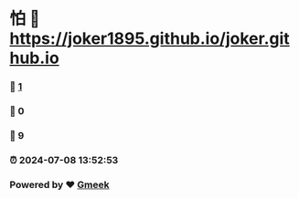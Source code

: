 # 怕 :link: https://joker1895.github.io/joker.github.io 
### :page_facing_up: [1](https://joker1895.github.io/joker.github.io/tag.html) 
### :speech_balloon: 0 
### :hibiscus: 9 
### :alarm_clock: 2024-07-08 13:52:53 
### Powered by :heart: [Gmeek](https://github.com/Meekdai/Gmeek)
